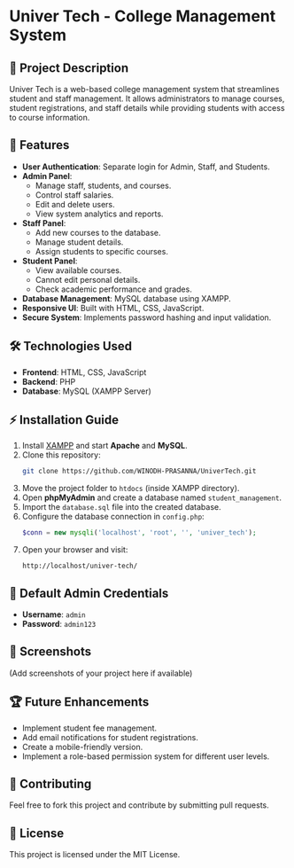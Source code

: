 # Univer Tech - College Management System

## 📌 Project Description
Univer Tech is a web-based college management system that streamlines student and staff management. It allows administrators to manage courses, student registrations, and staff details while providing students with access to course information.

## 🚀 Features
- **User Authentication**: Separate login for Admin, Staff, and Students.
- **Admin Panel**:
  - Manage staff, students, and courses.
  - Control staff salaries.
  - Edit and delete users.
  - View system analytics and reports.
- **Staff Panel**:
  - Add new courses to the database.
  - Manage student details.
  - Assign students to specific courses.
- **Student Panel**:
  - View available courses.
  - Cannot edit personal details.
  - Check academic performance and grades.
- **Database Management**: MySQL database using XAMPP.
- **Responsive UI**: Built with HTML, CSS, JavaScript.
- **Secure System**: Implements password hashing and input validation.

## 🛠 Technologies Used
- **Frontend**: HTML, CSS, JavaScript
- **Backend**: PHP
- **Database**: MySQL (XAMPP Server)

## ⚡ Installation Guide
1. Install [XAMPP](https://www.apachefriends.org/download.html) and start **Apache** and **MySQL**.
2. Clone this repository:
   ```sh
   git clone https://github.com/WINODH-PRASANNA/UniverTech.git
   ```
3. Move the project folder to `htdocs` (inside XAMPP directory).
4. Open **phpMyAdmin** and create a database named `student_management`.
5. Import the `database.sql` file into the created database.
6. Configure the database connection in `config.php`:
   ```php
   $conn = new mysqli('localhost', 'root', '', 'univer_tech');
   ```
7. Open your browser and visit:
   ```
   http://localhost/univer-tech/
   ```

## 🔑 Default Admin Credentials
- **Username**: `admin`
- **Password**: `admin123`

## 📸 Screenshots
(Add screenshots of your project here if available)

## 🏆 Future Enhancements
- Implement student fee management.
- Add email notifications for student registrations.
- Create a mobile-friendly version.
- Implement a role-based permission system for different user levels.

## 🤝 Contributing
Feel free to fork this project and contribute by submitting pull requests.

## 📜 License
This project is licensed under the MIT License.